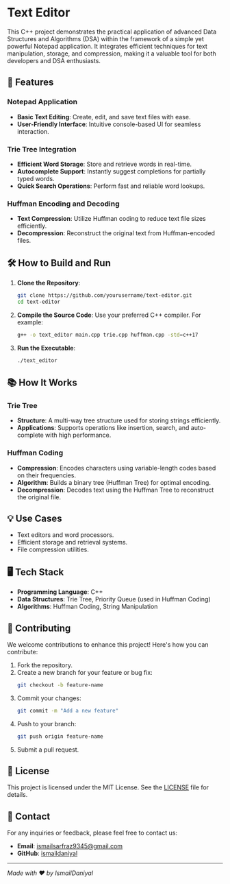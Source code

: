 # Text Editor

This C++ project demonstrates the practical application of advanced Data Structures and Algorithms (DSA) within the framework of a simple yet powerful Notepad application. It integrates efficient techniques for text manipulation, storage, and compression, making it a valuable tool for both developers and DSA enthusiasts.

## 🚀 Features

### Notepad Application
- **Basic Text Editing**: Create, edit, and save text files with ease.
- **User-Friendly Interface**: Intuitive console-based UI for seamless interaction.

### Trie Tree Integration
- **Efficient Word Storage**: Store and retrieve words in real-time.
- **Autocomplete Support**: Instantly suggest completions for partially typed words.
- **Quick Search Operations**: Perform fast and reliable word lookups.

### Huffman Encoding and Decoding
- **Text Compression**: Utilize Huffman coding to reduce text file sizes efficiently.
- **Decompression**: Reconstruct the original text from Huffman-encoded files.

## 🛠️ How to Build and Run

1. **Clone the Repository**:
   ```bash
   git clone https://github.com/yourusername/text-editor.git
   cd text-editor
   ```

2. **Compile the Source Code**:
   Use your preferred C++ compiler. For example:
   ```bash
   g++ -o text_editor main.cpp trie.cpp huffman.cpp -std=c++17
   ```

3. **Run the Executable**:
   ```bash
   ./text_editor
   ```

## 📚 How It Works

### Trie Tree
- **Structure**: A multi-way tree structure used for storing strings efficiently.
- **Applications**: Supports operations like insertion, search, and auto-complete with high performance.

### Huffman Coding
- **Compression**: Encodes characters using variable-length codes based on their frequencies.
- **Algorithm**: Builds a binary tree (Huffman Tree) for optimal encoding.
- **Decompression**: Decodes text using the Huffman Tree to reconstruct the original file.

## 💡 Use Cases
- Text editors and word processors.
- Efficient storage and retrieval systems.
- File compression utilities.

## 🖥️ Tech Stack
- **Programming Language**: C++
- **Data Structures**: Trie Tree, Priority Queue (used in Huffman Coding)
- **Algorithms**: Huffman Coding, String Manipulation

## 🤝 Contributing
We welcome contributions to enhance this project! Here's how you can contribute:

1. Fork the repository.
2. Create a new branch for your feature or bug fix:
   ```bash
   git checkout -b feature-name
   ```
3. Commit your changes:
   ```bash
   git commit -m "Add a new feature"
   ```
4. Push to your branch:
   ```bash
   git push origin feature-name
   ```
5. Submit a pull request.

## 📝 License
This project is licensed under the MIT License. See the [LICENSE](LICENSE) file for details.

## 📧 Contact
For any inquiries or feedback, please feel free to contact us:
- **Email**: ismailsarfraz9345@gmail.com
- **GitHub**: [ismaildaniyal](https://github.com/yourusername)

---

*Made with ❤️ by IsmailDaniyal*
